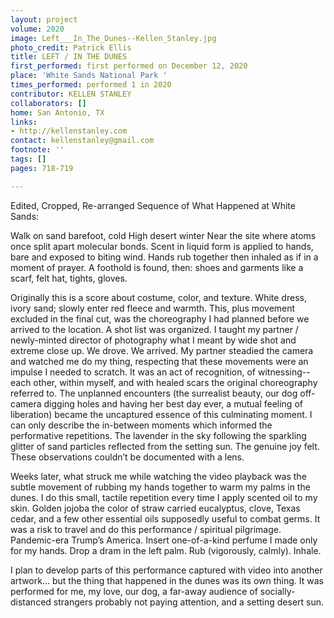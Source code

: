 ```yaml
---
layout: project
volume: 2020
image: Left___In_The_Dunes--Kellen_Stanley.jpg
photo_credit: Patrick Ellis
title: LEFT / IN THE DUNES
first_performed: first performed on December 12, 2020
place: 'White Sands National Park '
times_performed: performed 1 in 2020
contributor: KELLEN STANLEY
collaborators: []
home: San Antonio, TX
links:
- http://kellenstanley.com
contact: kellenstanley@gmail.com
footnote: ''
tags: []
pages: 718-719

---
```


Edited, Cropped, Re-arranged Sequence of What Happened at White Sands: 

Walk on sand barefoot, cold
High desert winter
Near the site where atoms once split apart molecular bonds.
Scent in liquid form is applied to hands, bare and exposed to biting wind.
Hands rub together then inhaled 
as if in a moment of prayer.
A foothold is found, 
then: shoes and garments like a scarf, felt hat, tights, gloves.

Originally this is a score about costume, color, and texture. White dress, ivory sand; slowly enter red fleece and warmth. This, plus movement excluded in the final cut, was the choreography I had planned before we arrived to the location. A shot list was organized. I taught my partner / newly-minted director of photography what I meant by wide shot and extreme close up. We drove. We arrived. My partner steadied the camera and watched me do my thing, respecting that these movements were an impulse I needed to scratch. It was an act of recognition, of witnessing-- each other, within myself, and with healed scars the original choreography referred to. The unplanned encounters (the surrealist beauty, our dog off-camera digging holes and having her best day ever, a mutual feeling of liberation) became the uncaptured essence of this culminating moment. I can only describe the in-between moments which informed the performative repetitions. The lavender in the sky following the sparkling glitter of sand particles reflected from the setting sun. The genuine joy felt. These observations couldn’t be documented with a lens. 

Weeks later, what struck me while watching the video playback was the subtle movement of rubbing my hands together to warm my palms in the dunes. I do this small, tactile repetition every time I apply scented oil to my skin. Golden jojoba the color of straw carried eucalyptus, clove, Texas cedar, and a few other essential oils supposedly useful to combat germs. It was a risk to travel and do this performance / spiritual pilgrimage. Pandemic-era Trump’s America. Insert one-of-a-kind perfume I made only for my hands. Drop a dram in the left palm. Rub (vigorously, calmly). Inhale.

I plan to develop parts of this performance captured with video into another artwork… but the thing that happened in the dunes was its own thing. It was performed for me, my love, our dog, a far-away audience of socially-distanced strangers probably not paying attention, and a setting desert sun.

